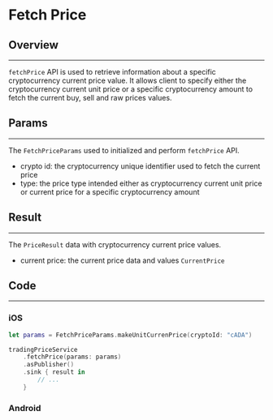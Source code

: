 # Fetch Price

## Overview
---
`fetchPrice` API is used to retrieve information about a specific cryptocurrency current price value. It allows client to specify either the cryptocurrency current unit price or a specific cryptocurrency amount to fetch the current buy, sell and raw prices values.

## Params
---
The `FetchPriceParams` used to initialized and perform `fetchPrice` API.

- crypto id: the cryptocurrency unique identifier used to fetch the current price
- type: the price type intended either as cryptocurrency current unit price or current price for a specific cryptocurrency amount

## Result
---
The `PriceResult` data with cryptocurrency current price values. 

- current price: the current price data and values `CurrentPrice`

## Code
---
### iOS
```swift
let params = FetchPriceParams.makeUnitCurrenPrice(cryptoId: "cADA")

tradingPriceService
	.fetchPrice(params: params)
	.asPublisher()
	.sink { result in 
		// ...
	}
```

### Android
```kotlin

```